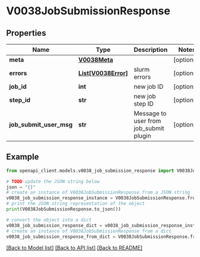 # V0038JobSubmissionResponse


## Properties

Name | Type | Description | Notes
------------ | ------------- | ------------- | -------------
**meta** | [**V0038Meta**](V0038Meta.md) |  | [optional] 
**errors** | [**List[V0038Error]**](V0038Error.md) | slurm errors | [optional] 
**job_id** | **int** | new job ID | [optional] 
**step_id** | **str** | new job step ID | [optional] 
**job_submit_user_msg** | **str** | Message to user from job_submit plugin | [optional] 

## Example

```python
from openapi_client.models.v0038_job_submission_response import V0038JobSubmissionResponse

# TODO update the JSON string below
json = "{}"
# create an instance of V0038JobSubmissionResponse from a JSON string
v0038_job_submission_response_instance = V0038JobSubmissionResponse.from_json(json)
# print the JSON string representation of the object
print(V0038JobSubmissionResponse.to_json())

# convert the object into a dict
v0038_job_submission_response_dict = v0038_job_submission_response_instance.to_dict()
# create an instance of V0038JobSubmissionResponse from a dict
v0038_job_submission_response_from_dict = V0038JobSubmissionResponse.from_dict(v0038_job_submission_response_dict)
```
[[Back to Model list]](../README.md#documentation-for-models) [[Back to API list]](../README.md#documentation-for-api-endpoints) [[Back to README]](../README.md)


